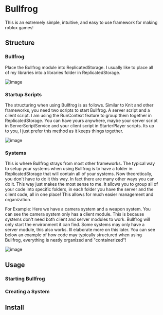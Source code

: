 # Bullfrog
This is an extremely simple, intuitive, and easy to use framework for making roblox games!

## Structure
### Bullfrog
Place the Bullfrog module into ReplicatedStorage. I usually like to place all of my libraries into a libraries folder in ReplicatedStorage.

![image](https://user-images.githubusercontent.com/65873272/200153913-5bbdd15a-f702-4c05-830d-6416f85d3177.png)

### Startup Scripts
The structuring when using Bullfrog is as follows. Similar to Knit and other frameworks, you need two scripts to start Bullfrog. A server script and a client script. I am using the RunContext feature to group them together in ReplicatedStorage. You can have yours anywhere, maybe your server script in ServerScriptService and your client script in StarterPlayer scripts. Its up to you, I just prefer this method as it keeps things together.

![image](https://user-images.githubusercontent.com/65873272/200153950-7baec13c-9448-4465-84a8-ba0dabd116bb.png)

### Systems
This is where Bullfrog strays from most other frameworks. The typical way to setup your systems when using Bullfrog is to have a folder in ReplicatedStorage that will contain all of your systems. Now theoretically, you don't have to do it this way. In fact there are many other ways you can do it. This way just makes the most sense to me. It allows you to group all of your code into specific folders, in each folder you have the server and the client code, all in one place! This allows for much easier management and organization.

For Example: Here we have a camera system and a weapon system. You can see the camera system only has a client module. This is because systems don't need both client and server modules to work. Bullfrog will only start the environment it can find. Some systems may only have a server module, this also works. Ill elaborate more on this later. You can see below an example of how code may typically structured when using Bullfrog, everything is neatly organized and "containerized"!

![image](https://user-images.githubusercontent.com/65873272/200153820-71595195-be09-4f92-baaa-b2a78440bcc8.png)

## Usage
### Starting Bullfrog

### Creating a System

## Install
